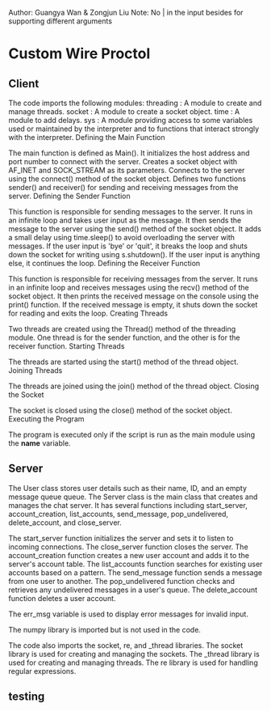 Author: Guangya Wan & Zongjun Liu
Note: No | in the input besides for supporting different arguments

# Custom Wire Proctol
## Client 


The code imports the following modules:
threading : A module to create and manage threads.
socket : A module to create a socket object.
time : A module to add delays.
sys : A module providing access to some variables used or maintained by the interpreter and to functions that interact strongly with the interpreter.
Defining the Main Function

The main function is defined as Main().
It initializes the host address and port number to connect with the server.
Creates a socket object with AF_INET and SOCK_STREAM as its parameters.
Connects to the server using the connect() method of the socket object.
Defines two functions sender() and receiver() for sending and receiving messages from the server.
Defining the Sender Function

This function is responsible for sending messages to the server.
It runs in an infinite loop and takes user input as the message.
It then sends the message to the server using the send() method of the socket object.
It adds a small delay using time.sleep() to avoid overloading the server with messages.
If the user input is 'bye' or 'quit', it breaks the loop and shuts down the socket for writing using s.shutdown().
If the user input is anything else, it continues the loop.
Defining the Receiver Function

This function is responsible for receiving messages from the server.
It runs in an infinite loop and receives messages using the recv() method of the socket object.
It then prints the received message on the console using the print() function.
If the received message is empty, it shuts down the socket for reading and exits the loop.
Creating Threads

Two threads are created using the Thread() method of the threading module.
One thread is for the sender function, and the other is for the receiver function.
Starting Threads

The threads are started using the start() method of the thread object.
Joining Threads

The threads are joined using the join() method of the thread object.
Closing the Socket

The socket is closed using the close() method of the socket object.
Executing the Program

The program is executed only if the script is run as the main module using the __name__ variable.




## Server

The User class stores user details such as their name, ID, and an empty message queue queue. The Server class is the main class that creates and manages the chat server. It has several functions including start_server, account_creation, list_accounts, send_message, pop_undelivered, delete_account, and close_server.

The start_server function initializes the server and sets it to listen to incoming connections. The close_server function closes the server. The account_creation function creates a new user account and adds it to the server's account table. The list_accounts function searches for existing user accounts based on a pattern. The send_message function sends a message from one user to another. The pop_undelivered function checks and retrieves any undelivered messages in a user's queue. The delete_account function deletes a user account.

The err_msg variable is used to display error messages for invalid input.

The numpy library is imported but is not used in the code.

The code also imports the socket, re, and _thread libraries. The socket library is used for creating and managing the sockets. The _thread library is used for creating and managing threads. The re library is used for handling regular expressions.

## testing